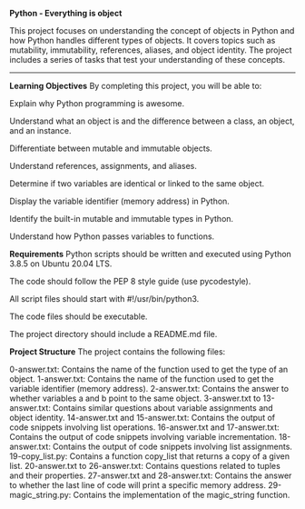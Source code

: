 **Python - Everything is object**

This project focuses on understanding the concept of objects in Python and how Python handles different types of objects. It covers topics such as mutability, immutability, references, aliases, and object identity. The project includes a series of tasks that test your understanding of these concepts.
***
**Learning Objectives**
By completing this project, you will be able to:

Explain why Python programming is awesome.

Understand what an object is and the difference between a class, an object, and an instance.

Differentiate between mutable and immutable objects.

Understand references, assignments, and aliases.

Determine if two variables are identical or linked to the same object.

Display the variable identifier (memory address) in Python.


Identify the built-in mutable and immutable types in Python.

Understand how Python passes variables to functions.


**Requirements**
Python scripts should be written and executed using Python 3.8.5 on Ubuntu 20.04 LTS.

The code should follow the PEP 8 style guide (use pycodestyle).

All script files should start with #!/usr/bin/python3.

The code files should be executable.

The project directory should include a README.md file.

**Project Structure**
The project contains the following files:

0-answer.txt: Contains the name of the function used to get the type of an object.
1-answer.txt: Contains the name of the function used to get the variable identifier (memory address).
2-answer.txt: Contains the answer to whether variables a and b point to the same object.
3-answer.txt to 13-answer.txt: Contains similar questions about variable assignments and object identity.
14-answer.txt and 15-answer.txt: Contains the output of code snippets involving list operations.
16-answer.txt and 17-answer.txt: Contains the output of code snippets involving variable incrementation.
18-answer.txt: Contains the output of code snippets involving list assignments.
19-copy_list.py: Contains a function copy_list that returns a copy of a given list.
20-answer.txt to 26-answer.txt: Contains questions related to tuples and their properties.
27-answer.txt and 28-answer.txt: Contains the answer to whether the last line of code will print a specific memory address.
29-magic_string.py: Contains the implementation of the magic_string function.

